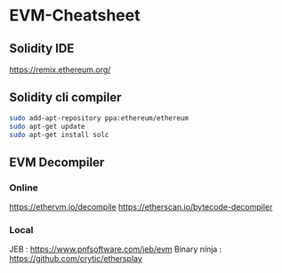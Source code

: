 # EVM-Cheatsheet

## Solidity IDE

https://remix.ethereum.org/

## Solidity cli compiler

```sh
sudo add-apt-repository ppa:ethereum/ethereum
sudo apt-get update
sudo apt-get install solc
```

## EVM Decompiler

### Online
https://ethervm.io/decompile
https://etherscan.io/bytecode-decompiler


### Local
JEB : https://www.pnfsoftware.com/jeb/evm
Binary ninja : https://github.com/crytic/ethersplay
